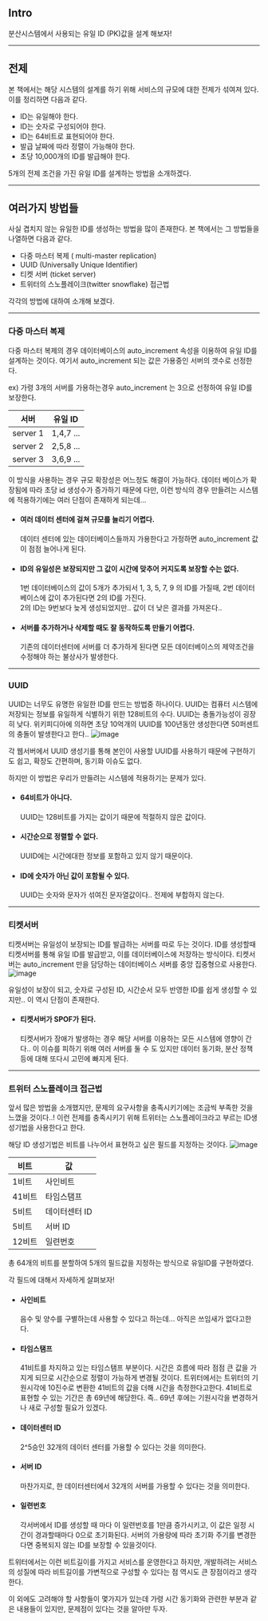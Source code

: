 ## Intro
분산시스템에서 사용되는 유일 ID (PK)값을 설계 해보자!

---

## 전제
본 책에서는 해당 시스템의 설계를 하기 위해 서비스의 규모에 대한 전제가 섞여져 있다.
이를 정리하면 다음과 같다.
 - ID는 유일해야 한다.
 - ID는 숫자로 구성되어야 한다.
 - ID는 64비트로 표현되어야 한다.
 - 발급 날짜에 따라 정렬이 가능해야 한다.
 - 초당 10,000개의 ID를 발급해야 한다.

5개의 전제 조건을 가진 유일 ID를 설계하는 방법을 소개하겠다.

---

## 여러가지 방법들
사실 겹치지 않는 유일한 ID를 생성하는 방법을 많이 존재한다.
본 책에서는 그 방법들을 나열하면 다음과 같다.

 - 다중 마스터 복제 ( multi-master replication)
 - UUID (Universally Unique Identifier)
 - 티켓 서버 (ticket server)
 - 트위터의 스노플레이크(twitter snowflake) 접근법

각각의 방법에 대하여 소개해 보겠다.

---

### 다중 마스터 복제
다중 마스터 복제의 경우 데이터베이스의 auto_increment 속성을 이용하여 유일 ID를 설계하는 것이다. 여기서 auto_increment 되는 값은 가용중인 서버의 갯수로 선정한다.

ex) 가령 3개의 서버를 가용하는경우 auto_increment 는 3으로 선정하여 유일 ID를 보장한다.

| 서버 | 유일 ID |
| --- | --- |
|server 1 | 1,4,7 ... |
|server 2 | 2,5,8 ... |
|server 3 | 3,6,9 ... |

이 방식을 사용하는 경우 규모 확장성은 어느정도 해결이 가능하다. 데이터 베이스가 확장됨에 따라 초당 id 생성수가 증가하기 때문에 
다만, 이런 방식의 경우 만들려는 시스템에 적용하기에는 여러 단점이 존재하게 되는데...
 - #### 여러 데이터 센터에 걸쳐 규모를 늘리기 어렵다.    
    데이터 센터에 있는 데이터베이스들까지 가용한다고 가정하면 auto_increment 값이 점점 늘어나게 된다.
 - #### ID의 유일성은 보장되지만 그 값이 시간에 맞추어 커지도록 보장할 수는 없다.    
    1번 데이터베이스의 값이 5개가 추가되서 1, 3, 5, 7, 9 의 ID를 가질때, 2번 데이터베이스에 값이 추가된다면 2의 ID를 가진다.    
    2의 ID는 9번보다 늦게 생성되었지만.. 값이 더 낮은 결과를 가져온다..
 - #### 서버를 추가하거나 삭제할 때도 잘 동작하도록 만들기 어렵다.    
    기존의 데이터센터에 서버를 더 추가하게 된다면 모든 데이터베이스의 제약조건을 수정해야 하는 불상사가 발생한다.

---

### UUID
UUID는 너무도 유명한 유일한 ID를 만드는 방법중 하나이다. UUID는 컴퓨터 시스템에 저장되는 정보를 유일하게 식별하기 위한 128비트의 수다.
UUID는 충돌가능성이 굉장히 낮다. 위키피디아에 의하면 초당 10억개의 UUID를 100년동안 생성한다면 50퍼센트의 충돌이 발생한다고 한다.. 
![image](https://github.com/ssausand-sunny/system_design_interview_book_study/assets/92208022/166bcae8-d59d-43f2-afa8-5d89fa5f98af)

각 웹서버에서 UUID 생성기를 통해 본인이 사용할 UUID를 사용하기 때문에 구현하기도 쉽고, 확장도 간편하며, 동기화 이슈도 없다. 

하지만 이 방법은 우리가 만들려는 시스템에 적용하기는 문제가 있다.
 - #### 64비트가 아니다.
    UUID는 128비트를 가지는 값이기 때문에 적절하지 않은 값이다.
 - #### 시간순으로 정렬할 수 없다.
    UUID에는 시간에대한 정보를 포함하고 있지 않기 때문이다.
 - #### ID에 숫자가 아닌 값이 포함될 수 있다.
    UUID는 숫자와 문자가 섞여진 문자열값이다.. 전제에 부합하지 않는다.

---

### 티켓서버
티켓서버는 유일성이 보장되는 ID를 발급하는 서버를 따로 두는 것이다. ID를 생성할때 티켓서버를 통해 유일 ID를 발급받고, 이를 데이터베이스에 저장하는 방식이다.
티켓서버는 auto_increment 만을 담당하는 데이터베이스 서버를 중앙 집중형으로 사용한다.
![image](https://github.com/ssausand-sunny/system_design_interview_book_study/assets/92208022/c01e3792-48d5-4bb7-a4e9-53a1789583c9)

유일성이 보장이 되고, 숫자로 구성된 ID, 시간순서 모두 반영한 ID를 쉽게 생성할 수 있지만.. 이 역시 단점이 존재한다.

- #### 티켓서버가 SPOF가 된다. 
    티켓서버가 장애가 발생하는 경우 해당 서버를 이용하는 모든 시스템에 영향이 간다..
    이 이슈를 피하기 위해 여러 서버를 둘 수 도 있지만 데이터 동기화, 분산 정책 등에 대해 또다시 고민에 빠지게 된다.

---

### 트위터 스노플레이크 접근법
앞서 많은 방법을 소개했지만, 문제의 요구사항을 충족시키기에는 조금씩 부족한 것을 느꼈을 것이다..!
이런 전제를 충족시키기 위해 트위터는 스노플레이크라고 부르는 ID생성기법을 사용한다고 한다.

해당 ID 생성기법은 비트를 나누어서 표현하고 싶은 필드를 지정하는 것이다.
![image](https://github.com/ssausand-sunny/system_design_interview_book_study/assets/92208022/8cbba921-f3cd-4763-8261-816b5fc7f369)

| 비트   | 값        |
|------|----------|
| 1비트  | 사인비트     |
| 41비트 | 타임스탬프    |
| 5비트  | 데이터센터 ID |
| 5비트  | 서버 ID    |
| 12비트 | 일련번호     |

총 64개의 비트를 분할하여 5개의 필드값을 지정하는 방식으로 유일ID를 구현하였다.

각 필드에 대해서 자세하게 살펴보자!
 - #### 사인비트
    음수 및 양수를 구별하는데 사용할 수 있다고 하는데... 아직은 쓰임새가 없다고한다.
 - #### 타임스탬프
    41비트를 차지하고 있는 타임스탬프 부분이다. 시간은 흐름에 따라 점점 큰 값을 가지게 되므로 시간순으로 정렬이 가능하게 변경될 것이다.
    트위터에서는 트위터의 기원시각에 10진수로 변환한 41비트의 값을 더해 시간을 측정한다고한다. 41비트로 표현할 수 있는 기간은 총 69년에 해당한다.
    즉.. 69년 후에는 기원시각을 변경하거나 새로 구성할 필요가 있겠다.
 - #### 데이터센터 ID
    2^5승인 32개의 데이터 센터를 가용할 수 있다는 것을 의미한다.
 - #### 서버 ID
    마찬가지로, 한 데이터센터에서 32개의 서버를 가용할 수 있다는 것을 의미한다.
 - #### 일련번호
    각서버에서 ID를 생성할 때 마다 이 일련번호를 1만큼 증가시키고, 이 값은 일정 시간이 경과할때마다 0으로 초기화된다.
    서버의 가용량에 따라 초기화 주기를 변경한다면 중복되지 않는 ID를 보장할 수 있을것이다.

트위터에서는 이런 비트길이를 가지고 서비스를 운영한다고 하지만, 개발하려는 서비스의 성질에 따라 비트길이를 가변적으로 구성할 수 있다는 점 역시도 큰 장점이라고 생각한다.


이 외에도 고려해야 할 사항들이 몇가지가 있는데
가령 시간 동기화와 관련한 부분과 같은 내용들이 있지만, 문제점이 있다는 것을 알아만 두자.
